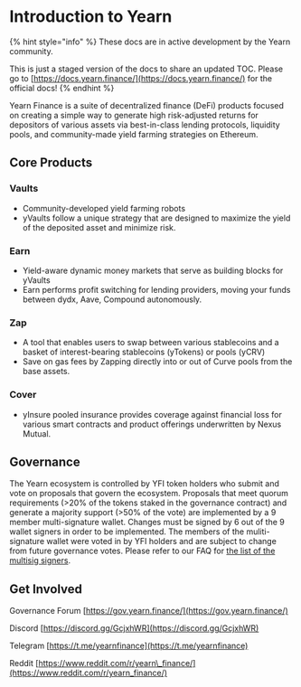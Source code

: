 # Introduction to Yearn



{% hint style="info" %}
These docs are in active development by the Yearn community.

This is just a staged version of the docs to share an updated TOC. Please go to [https://docs.yearn.finance/](https://docs.yearn.finance/) for the official docs!
{% endhint %}

Yearn Finance is a suite of decentralized finance \(DeFi\) products focused on creating a simple way to generate high risk-adjusted returns for depositors of various assets via best-in-class lending protocols, liquidity pools, and community-made yield farming strategies on Ethereum.

## Core Products

### Vaults

* Community-developed yield farming robots
* yVaults follow a unique strategy that are designed to maximize the yield of the deposited asset and minimize risk.

### Earn

* Yield-aware dynamic money markets that serve as building blocks for yVaults
* Earn performs profit switching for lending providers, moving your funds between dydx, Aave, Compound autonomously.

### Zap

* A tool that enables users to swap between various stablecoins and a basket of interest-bearing stablecoins \(yTokens\) or pools \(yCRV\)
* Save on gas fees by Zapping directly into or out of Curve pools from the base assets.

### Cover

* yInsure pooled insurance provides coverage against financial loss for various smart contracts and product offerings underwritten by Nexus Mutual.

## Governance

The Yearn ecosystem is controlled by YFI token holders who submit and vote on proposals that govern the ecosystem. Proposals that meet quorum requirements \(&gt;20% of the tokens staked in the governance contract\) and generate a majority support \(&gt;50% of the vote\) are implemented by a 9 member multi-signature wallet. Changes must be signed by 6 out of the 9 wallet signers in order to be implemented. The members of the muliti-signature wallet were voted in by YFI holders and are subject to change from future governance votes. Please refer to our FAQ for [the list of the multisig signers](https://docs.yearn.finance/faq#who-are-the-9-multisig-signers).

## Get Involved

Governance Forum [https://gov.yearn.finance/](https://gov.yearn.finance/)

Discord [https://discord.gg/GcjxhWR](https://discord.gg/GcjxhWR)

Telegram [https://t.me/yearnfinance](https://t.me/yearnfinance)

Reddit [https://www.reddit.com/r/yearn\_finance/](https://www.reddit.com/r/yearn_finance/)

